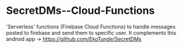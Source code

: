 # SecretDMs--Cloud-Functions

'Serverless' functions (Firebase Cloud Functions) to handle messages posted to firebase and send them to specific user. It complements this android app -> https://github.com/EkoTunde/SecretDMs
